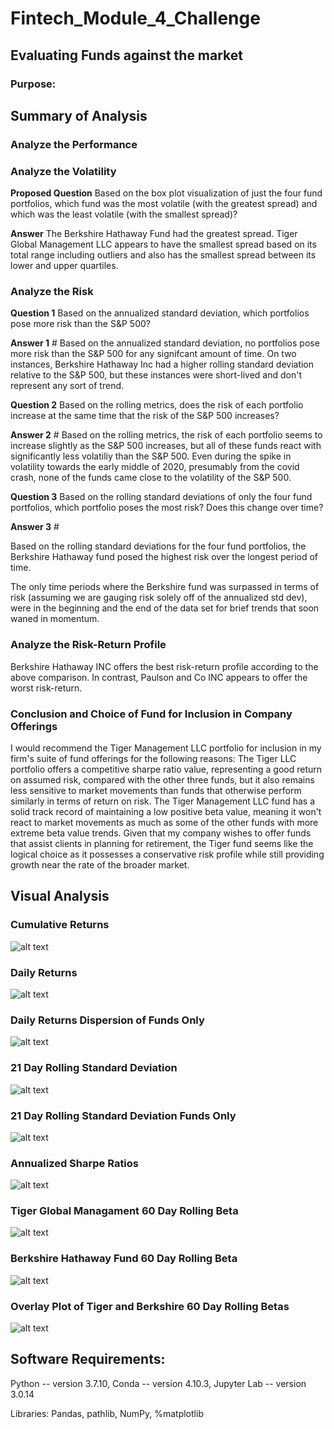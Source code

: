 # Fintech_Module_4_Challenge
## Evaluating Funds against the market

### Purpose:
  
  
## Summary of Analysis

### Analyze the Performance

### Analyze the Volatility

**Proposed Question** Based on the box plot visualization of just the four fund portfolios, which fund was the most volatile (with the greatest spread) and which was the least volatile (with the smallest spread)?

**Answer** The Berkshire Hathaway Fund had the greatest spread. Tiger Global Management LLC appears to have the smallest spread based on its total range including outliers and also has the smallest spread between its lower and upper quartiles.


### Analyze the Risk

**Question 1**  Based on the annualized standard deviation, which portfolios pose more risk than the S&P 500?

**Answer 1** # Based on the annualized standard deviation, no portfolios pose more risk than the S&P 500 for any signifcant amount of time. On two instances, Berkshire Hathaway Inc had a higher rolling standard deviation relative to the S&P 500, but these instances were short-lived and don't represent any sort of trend.

**Question 2** Based on the rolling metrics, does the risk of each portfolio increase at the same time that the risk of the S&P 500 increases?

**Answer 2** # Based on the rolling metrics, the risk of each portfolio seems to increase slightly as the S&P 500 increases, but all of these funds react with significantly less volatiliy than the S&P 500. Even during the spike in volatility towards the early middle of 2020, presumably from the covid crash, none of the funds came close to the volatility of the S&P 500.

**Question 3** Based on the rolling standard deviations of only the four fund portfolios, which portfolio poses the most risk? Does this change over time? 

**Answer 3** # 

Based on the rolling standard deviations for the four fund portfolios, the Berkshire Hathaway fund posed the highest risk over the longest period of time. 

The only time periods where the Berkshire fund was surpassed in terms of risk (assuming we are gauging risk solely off of the annualized std dev), were in the beginning and the end of the data set for brief trends that soon waned in momentum.


### Analyze the Risk-Return Profile

Berkshire Hathaway INC offers the best risk-return profile according to the above comparison. In contrast, Paulson and Co INC appears to offer the worst risk-return.

### Conclusion and Choice of Fund for Inclusion in Company Offerings

I would recommend the Tiger Management LLC portfolio for inclusion in my firm's suite of fund offerings for the following reasons: The Tiger LLC portfolio offers a competitive sharpe ratio value, representing a good return on assumed risk, compared with the other three funds, but it also remains less sensitive to market movements than funds that otherwise perform similarly in terms of return on risk. The Tiger Management LLC fund has a solid track record of maintaining a low positive beta value, meaning it won't react to market movements as much as some of the other funds with more extreme beta value trends. 
Given that my company wishes to offer funds that assist clients in planning for retirement, the Tiger fund seems like the logical choice as it possesses a conservative risk profile while still providing growth near the rate of the broader market.

## Visual Analysis

### Cumulative Returns

![alt text](https://github.com/rhurst11/Fintech_Module_4_Challenge/blob/main/Workspace/Screenshots_Mod_4_Challenge/Screen%20Shot%202021-07-25%20at%2012.10.03%20PM.png)

### Daily Returns

![alt text](https://github.com/rhurst11/Fintech_Module_4_Challenge/blob/main/Workspace/Screenshots_Mod_4_Challenge/Screen%20Shot%202021-07-25%20at%2012.09.55%20PM.png)

### Daily Returns Dispersion of Funds Only

![alt text](https://github.com/rhurst11/Fintech_Module_4_Challenge/blob/main/Workspace/Screenshots_Mod_4_Challenge/Screen%20Shot%202021-07-25%20at%2012.10.33%20PM.png)

### 21 Day Rolling Standard Deviation

![alt text](https://github.com/rhurst11/Fintech_Module_4_Challenge/blob/main/Workspace/Screenshots_Mod_4_Challenge/Screen%20Shot%202021-07-25%20at%2012.10.47%20PM.png)

### 21 Day Rolling Standard Deviation Funds Only

![alt text](https://github.com/rhurst11/Fintech_Module_4_Challenge/blob/main/Workspace/Screenshots_Mod_4_Challenge/Screen%20Shot%202021-07-25%20at%2012.10.53%20PM.png)

### Annualized Sharpe Ratios

![alt text](https://github.com/rhurst11/Fintech_Module_4_Challenge/blob/main/Workspace/Screenshots_Mod_4_Challenge/Screen%20Shot%202021-07-25%20at%2011.59.04%20AM.png)

### Tiger Global Managament 60 Day Rolling Beta

![alt text](https://github.com/rhurst11/Fintech_Module_4_Challenge/blob/main/Workspace/Screenshots_Mod_4_Challenge/Screen%20Shot%202021-07-25%20at%2012.00.49%20PM.png)

### Berkshire Hathaway Fund 60 Day Rolling Beta

![alt text](https://github.com/rhurst11/Fintech_Module_4_Challenge/blob/main/Workspace/Screenshots_Mod_4_Challenge/Screen%20Shot%202021-07-25%20at%2012.00.42%20PM.png)

### Overlay Plot of Tiger and Berkshire 60 Day Rolling Betas
![alt text](https://github.com/rhurst11/Fintech_Module_4_Challenge/blob/main/Workspace/Screenshots_Mod_4_Challenge/Screen%20Shot%202021-07-25%20at%2012.06.10%20PM.png)
  
## Software Requirements:
  Python -- version 3.7.10,
  Conda -- version 4.10.3,
  Jupyter Lab -- version 3.0.14
  
  
  Libraries:
  Pandas,
  pathlib,
  NumPy,
  %matplotlib
